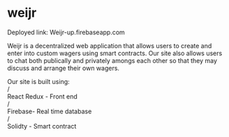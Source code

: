 # weijr

Deployed link: Weijr-up.firebaseapp.com

Weijr is a decentralized web application that allows users to create and enter into custom wagers using smart contracts. Our site also allows users to chat both publically and privately amongs each other so that they may discuss and arrange their own wagers. 

Our site is built using:
<br>/<br>
React Redux - Front end
<br>/<br>
Firebase- Real time database
<br>/<br>
Solidty - Smart contract

